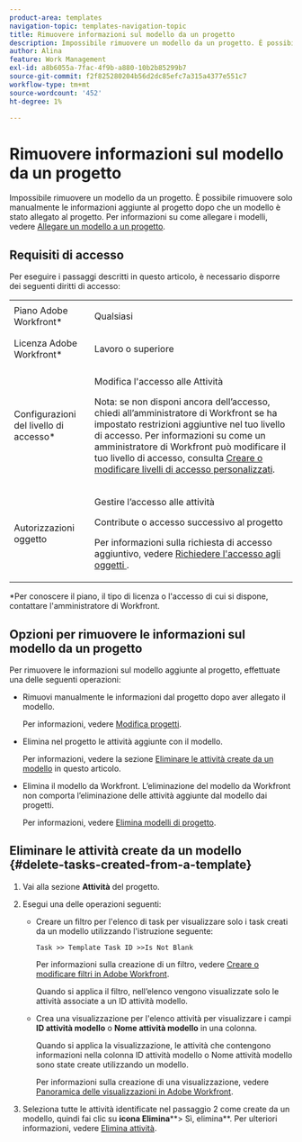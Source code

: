 ```yaml
---
product-area: templates
navigation-topic: templates-navigation-topic
title: Rimuovere informazioni sul modello da un progetto
description: Impossibile rimuovere un modello da un progetto. È possibile rimuovere solo manualmente le informazioni aggiunte al progetto dopo che un modello è stato allegato al progetto. Per informazioni sull’associazione dei modelli, consulta Allegare un modello a un progetto.
author: Alina
feature: Work Management
exl-id: a8b6055a-7fac-4f9b-a880-10b2b85299b7
source-git-commit: f2f825280204b56d2dc85efc7a315a4377e551c7
workflow-type: tm+mt
source-wordcount: '452'
ht-degree: 1%

---
```


# Rimuovere informazioni sul modello da un progetto

Impossibile rimuovere un modello da un progetto. È possibile rimuovere solo manualmente le informazioni aggiunte al progetto dopo che un modello è stato allegato al progetto. Per informazioni su come allegare i modelli, vedere [Allegare un modello a un progetto](../../../manage-work/projects/create-and-manage-templates/attach-template-to-project.md).

## Requisiti di accesso

Per eseguire i passaggi descritti in questo articolo, è necessario disporre dei seguenti diritti di accesso:

<table style="table-layout:auto"> 
 <col> 
 <col> 
 <tbody> 
  <tr> 
   <td role="rowheader">Piano Adobe Workfront*</td> 
   <td> <p>Qualsiasi</p> </td> 
  </tr> 
  <tr> 
   <td role="rowheader">Licenza Adobe Workfront*</td> 
   <td> <p>Lavoro o superiore</p> </td> 
  </tr> 
  <tr> 
   <td role="rowheader">Configurazioni del livello di accesso*</td> 
   <td> <p>Modifica l'accesso alle Attività</p> <p>Nota: se non disponi ancora dell’accesso, chiedi all’amministratore di Workfront se ha impostato restrizioni aggiuntive nel tuo livello di accesso. Per informazioni su come un amministratore di Workfront può modificare il tuo livello di accesso, consulta <a href="../../../administration-and-setup/add-users/configure-and-grant-access/create-modify-access-levels.md" class="MCXref xref">Creare o modificare livelli di accesso personalizzati</a>.</p> </td> 
  </tr> 
  <tr> 
   <td role="rowheader">Autorizzazioni oggetto</td> 
   <td> <p>Gestire l’accesso alle attività </p> <p>Contribute o accesso successivo al progetto </p> <p>Per informazioni sulla richiesta di accesso aggiuntivo, vedere <a href="../../../workfront-basics/grant-and-request-access-to-objects/request-access.md" class="MCXref xref">Richiedere l'accesso agli oggetti </a>.</p> </td> 
  </tr> 
 </tbody> 
</table>

&#42;Per conoscere il piano, il tipo di licenza o l&#39;accesso di cui si dispone, contattare l&#39;amministratore di Workfront.

## Opzioni per rimuovere le informazioni sul modello da un progetto

Per rimuovere le informazioni sul modello aggiunte al progetto, effettuate una delle seguenti operazioni:

* Rimuovi manualmente le informazioni dal progetto dopo aver allegato il modello.

  Per informazioni, vedere [Modifica progetti](../../../manage-work/projects/manage-projects/edit-projects.md).

* Elimina nel progetto le attività aggiunte con il modello.

  Per informazioni, vedere la sezione [Eliminare le attività create da un modello](#delete-tasks-created-from-a-template) in questo articolo.

* Elimina il modello da Workfront. L’eliminazione del modello da Workfront non comporta l’eliminazione delle attività aggiunte dal modello dai progetti.

  Per informazioni, vedere [Elimina modelli di progetto](../../../manage-work/projects/create-and-manage-templates/delete-templates.md).

## Eliminare le attività create da un modello {#delete-tasks-created-from-a-template}

1. Vai alla sezione **Attività** del progetto.
1. Esegui una delle operazioni seguenti:

   * Creare un filtro per l&#39;elenco di task per visualizzare solo i task creati da un modello utilizzando l&#39;istruzione seguente:

     ```
     Task >> Template Task ID >>Is Not Blank
     ```

     Per informazioni sulla creazione di un filtro, vedere [Creare o modificare filtri in Adobe Workfront](../../../reports-and-dashboards/reports/reporting-elements/create-filters.md).

     Quando si applica il filtro, nell’elenco vengono visualizzate solo le attività associate a un ID attività modello.

   * Crea una visualizzazione per l&#39;elenco attività per visualizzare i campi **ID attività modello** o **Nome attività modello** in una colonna.

     Quando si applica la visualizzazione, le attività che contengono informazioni nella colonna ID attività modello o Nome attività modello sono state create utilizzando un modello.

     Per informazioni sulla creazione di una visualizzazione, vedere [Panoramica delle visualizzazioni in Adobe Workfront](../../../reports-and-dashboards/reports/reporting-elements/views-overview.md).

1. Seleziona tutte le attività identificate nel passaggio 2 come create da un modello, quindi fai clic su **icona Elimina****> Sì, elimina**. Per ulteriori informazioni, vedere [Elimina attività](../../../manage-work/tasks/manage-tasks/delete-tasks.md).

